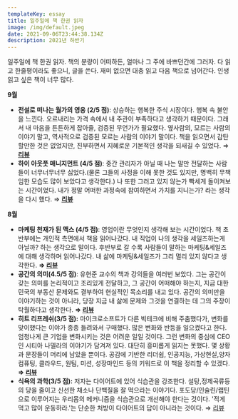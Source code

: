 ```yaml
---
templateKey: essay
title: 일주일에 책 한권 읽자
image: /img/default.jpeg
date: 2021-09-06T23:44:38.134Z
description: 2021년 하반기
---
```



일주일에 책 한권 읽자. 책의 분량이 어떠하든, 얼마나 그 주에 바쁘던간에 그러자. 다 읽고 한줄평이라도 좋으니, 글을 쓴다. 재미 없으면 대충 읽고 다음 책으로 넘어간다. 인생 읽고 싶은 책이 너무 많다.

**9월**

* **전설로 떠나는 월가의 영웅 (2/5 점)**: 상승하는 행복한 주식 시장이다. 행복 속 불안을 느낀다. 오르내리는 가격 속에서 내 주관이 부족하다고 생각하기 때문이다. 그래서 내 마음을 튼튼하게 잡아줄, 검증된 무언가가 필요했다. 옆사람의, 모르는 사람의 이야기 말고, 역사적으로 검증된 모르는 사람의 이야기 말이다. 책을 읽으면서 감탄할만한 것은 없었지만, 진부하면서 지혜로운 기본적인 생각을 되새길 수 있었다. ⇒ **[리뷰](https://byjay.github.io/review/%EA%B0%80%EA%B2%A9%EC%9D%80-%EC%98%A4%EB%A5%B4%EA%B3%A0-%EB%82%B4%EB%A6%B0%EB%8B%A4/)**
* **하이 아웃풋 매니지먼트 (4/5 점)**: 중간 관리자가 아닐 때 나는 말만 전달하는 사람들이 너무너무너무 싫었다.(물론 그들의 사정을 이해 못한 것도 있지만, 명백히 무책임한 모습도 많이 보았다고 생각한다.) 나 또한 그러고 있지 않는가 빡세게 돌이켜보는 시간이었다. 내가 정말 어떠한 과정속에 참여하면서 가치를 지니는가? 라는 생각을 다시 했다. ⇒ **[리뷰](https://byjay.github.io/review/%EC%84%B1%EA%B3%BC-%ED%8C%80/)**

**8월**

* **마케팅 천재가 된 맥스 (4/5 점)**: 영업이란 무엇인지 생각해 보는 시간이었다. 책 초반부에는 개인적 측면에서 책을 읽어나갔다. 내 직업이 나의 생각을 세일즈하는게 아닐까? 하는 생각으로 말이다. 후반부로 갈 수록 사람들이 말하는 마케팅&세일즈에 대해 생각하며 읽어나갔다. 내 삶에 마케팅&세일즈가 그리 멀리 있지 않다고 생각한다. **⇒ [리뷰](https://byjay.github.io/review/%EB%A7%88%EC%BC%80%ED%8C%85-%EC%B2%9C%EC%9E%AC%EA%B0%80-%EB%90%9C-%EB%A7%A5%EC%8A%A4/)**
* **공간의 의미(4.5/5 점)**: 유현준 교수의 책과 강의들을 여러번 보았다. 그는 공간이 갖는 의미를 논리적이고 조리있게 전달하고, 그 공간이 어떠해야 하는지, 지금 대한민국의 부동산 문제와도 결부하여 현실적인 목소리를 내고 있다. 공간의 의미만을 이야기하는 것이 아니라, 당장 지금 내 삶에 문제와 그것을 연결하는 데 그의 주장이 탁월하다고 생각한다. **⇒ [리뷰](https://byjay.github.io/review/%EA%B3%B5%EA%B0%84%EC%9D%98-%EC%9D%98%EB%AF%B8/)**
* **히트 리프레쉬(3/5 점):** 마이크로소프트가 다른 빅테크에 비해 주춤했다가, 변화를 맞이했다는 이야가 종종 들려와서 구매했다. 많은 변화와 반등을 일으켰다고 한다. 엄청나게 큰 기업을 변화시키는 것은 어려운 일일 것이다. 그런 변화의 중심에 CEO인 시티아 나델라의 이야기가 담겨져 있다. 대단히 흥미롭게 읽지는 못했다. 몇 상황과 문장들이 머리에 남았을 뿐이다. 공감에 기반한 리더쉽, 인공지능, 가상현실,양자컴퓨팅, 클라우드, 원팀, 미션, 성장마인드 등의 키워드로 이 책을 정리할 수 있겠다. **⇒ [리뷰](https://byjay.github.io/review/%EC%83%88%EB%A1%9C-%EA%B3%A0%EC%B9%A8%EC%9D%84-%ED%95%B4%EC%95%BC-%ED%95%98%EB%8A%94-%EC%88%9C%EA%B0%84/)**
* **식욕의 과학(3/5 점):** 저자는 다이어트에 있어 식습관을 강조한다. 설탕,정제곡류등의 당을 줄이고 신선한 채소나 단백질을 잘 먹으라는 이야기다. 포도당/인슐린/랩틴으로 이루어지는 우리몸의 메커니즘을 식습관으로 개선해야 한다는 것이다. '적게 먹고 많이 운동하라.'는 단순한 처방이 다이어트의 답이 아니라는 것이다. ⇒ [리뷰](https://byjay.github.io/review/%EA%B1%B4%EA%B0%95%ED%95%9C-%EB%B0%A5%EC%9D%84-%EB%A8%B9%EC%9E%90/)